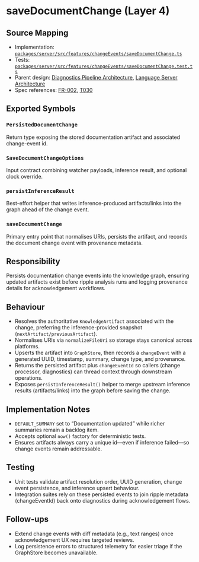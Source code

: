 # saveDocumentChange (Layer 4)

## Source Mapping
- Implementation: [`packages/server/src/features/changeEvents/saveDocumentChange.ts`](../../../packages/server/src/features/changeEvents/saveDocumentChange.ts)
- Tests: [`packages/server/src/features/changeEvents/saveDocumentChange.test.ts`](../../../packages/server/src/features/changeEvents/saveDocumentChange.test.ts)
- Parent design: [Diagnostics Pipeline Architecture](../../layer-3/diagnostics-pipeline.mdmd.md), [Language Server Architecture](../../layer-3/language-server-architecture.mdmd.md)
- Spec references: [FR-002](../../../specs/001-link-aware-diagnostics/spec.md#functional-requirements), [T030](../../../specs/001-link-aware-diagnostics/tasks.md)

## Exported Symbols

### `PersistedDocumentChange`
Return type exposing the stored documentation artifact and associated change-event id.

### `SaveDocumentChangeOptions`
Input contract combining watcher payloads, inference result, and optional clock override.

### `persistInferenceResult`
Best-effort helper that writes inference-produced artifacts/links into the graph ahead of the change event.

### `saveDocumentChange`
Primary entry point that normalises URIs, persists the artifact, and records the document change event with provenance metadata.

## Responsibility
Persists documentation change events into the knowledge graph, ensuring updated artifacts exist before ripple analysis runs and logging provenance details for acknowledgement workflows.

## Behaviour
- Resolves the authoritative `KnowledgeArtifact` associated with the change, preferring the inference-provided snapshot (`nextArtifact/previousArtifact`).
- Normalises URIs via `normalizeFileUri` so storage stays canonical across platforms.
- Upserts the artifact into `GraphStore`, then records a `changeEvent` with a generated UUID, timestamp, summary, change type, and provenance.
- Returns the persisted artifact plus `changeEventId` so callers (change processor, diagnostics) can thread context through downstream operations.
- Exposes `persistInferenceResult()` helper to merge upstream inference results (artifacts/links) into the graph before saving the change.

## Implementation Notes
- `DEFAULT_SUMMARY` set to “Documentation updated” while richer summaries remain a backlog item.
- Accepts optional `now()` factory for deterministic tests.
- Ensures artifacts always carry a unique id—even if inference failed—so change events remain addressable.

## Testing
- Unit tests validate artifact resolution order, UUID generation, change event persistence, and inference upsert behaviour.
- Integration suites rely on these persisted events to join ripple metadata (changeEventId) back onto diagnostics during acknowledgement flows.

## Follow-ups
- Extend change events with diff metadata (e.g., text ranges) once acknowledgement UX requires targeted reviews.
- Log persistence errors to structured telemetry for easier triage if the GraphStore becomes unavailable.
